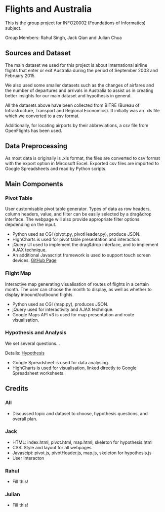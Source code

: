 # Flights and Australia

This is the group project for INFO20002 (Foundations of Informatics) subject.

Group Members: Rahul Singh, Jack Qian and Julian Chua


## Sources and Dataset

The main dataset we used for this project is about International airline flights that enter or exit Australia during the period of September 2003 and February 2015.

We also used some smaller datasets such as the changes of airfares and the number of departures and arrivals in Australia to assist us in creating better insights for our main dataset and hypothesis in general. 

All the datasets above have been collected from BITRE (Bureau of Infrastructure, Transport and Regional Economics). It initially was an .xls file which we converted to a csv format.Additionally, for locating airports by their abbreviations, a csv file from OpenFlights has been used.


## Data Preprocessing

As most data is originally is .xls format, the files are converted to csv format with the export option in Mircosoft Excel. Exported csv files are imported to Google Spreadsheets and read by Python scripts.


## Main Components

### Pivot Table

User customisable pivot table generator. Types of data as row headers, column headers, value, and filter can be easily selected by a drag&drop interface. The webpage will also provide appropriate filter options depdending on the input.

- Python used as CGI (pivot.py, pivotHeader.py), produce JSON.
- HighCharts is used for pivot table presentation and interaction.
- jQuery UI used to implement the drag&drop interface, and to implement AJAX technique.
- An additional Javascript framework is used to support touch screen devices. [GitHub Page](https://github.com/furf/jquery-ui-touch-punch)

### Flight Map

Interactive map generating visualisation of routes of flights in a certain month. The user can choose the month to display, as well as whether to display inbound/outbound flights.

- Python used as CGI (map.py), produces JSON.
- jQuery used for interactivity and AJAX technique.
- Google Maps API v3 is used for map presentation and route visualisation.

### Hypothesis and Analysis

We set several questions...

Details: [Hypothesis](Hypothesis.md)

- Google Spreadsheet is used for data analysing.
- HighCharts is used for visualisation, linked directly to Google Spreadsheet worksheets.

## Credits

### All

- Discussed topic and dataset to choose, hypothesis questions, and overall plan.

### Jack

- HTML: index.html, pivot.html, map.html, skeleton for hypothesis.html
- CSS: Style and layout for all webpages
- Javascipt: pivot.js, pivotHeader.js, map.js, skeleton for hypothesis.js
- User Interacton

### Rahul

- Fill this!

### Julian 

- Fill this!
